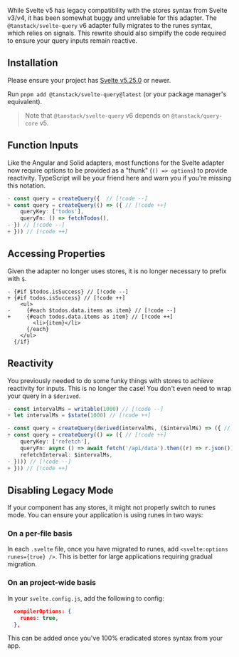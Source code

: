 While Svelte v5 has legacy compatibility with the stores syntax from Svelte v3/v4, it has been somewhat buggy and unreliable for this adapter. The `@tanstack/svelte-query` v6 adapter fully migrates to the runes syntax, which relies on signals. This rewrite should also simplify the code required to ensure your query inputs remain reactive.

## Installation

Please ensure your project has [Svelte v5.25.0](https://github.com/sveltejs/svelte/releases/tag/svelte%405.25.0) or newer.

Run `pnpm add @tanstack/svelte-query@latest` (or your package manager's equivalent).

> Note that `@tanstack/svelte-query` v6 depends on `@tanstack/query-core` v5.

## Function Inputs

Like the Angular and Solid adapters, most functions for the Svelte adapter now require options to be provided as a "thunk" (`() => options`) to provide reactivity. TypeScript will be your friend here and warn you if you're missing this notation.

```ts
- const query = createQuery({  // [!code --]
+ const query = createQuery(() => ({ // [!code ++]
    queryKey: ['todos'],
    queryFn: () => fetchTodos(),
- }) // [!code --]
+ })) // [!code ++]
```

## Accessing Properties

Given the adapter no longer uses stores, it is no longer necessary to prefix with `$`.

```svelte
- {#if $todos.isSuccess} // [!code --]
+ {#if todos.isSuccess} // [!code ++]
    <ul>
-     {#each $todos.data.items as item} // [!code --]
+     {#each todos.data.items as item} // [!code ++]
        <li>{item}</li>
      {/each}
    </ul>
  {/if}
```

## Reactivity

You previously needed to do some funky things with stores to achieve reactivity for inputs. This is no longer the case! You don't even need to wrap your query in a `$derived`.

```ts
- const intervalMs = writable(1000) // [!code --]
+ let intervalMs = $state(1000) // [!code ++]

- const query = createQuery(derived(intervalMs, ($intervalMs) => ({ // [!code --]
+ const query = createQuery(() => ({ // [!code ++]
    queryKey: ['refetch'],
    queryFn: async () => await fetch('/api/data').then((r) => r.json()),
    refetchInterval: $intervalMs,
- }))) // [!code --]
+ })) // [!code ++]
```

## Disabling Legacy Mode

If your component has any stores, it might not properly switch to runes mode. You can ensure your application is using runes in two ways:

### On a per-file basis

In each `.svelte` file, once you have migrated to runes, add `<svelte:options runes={true} />`. This is better for large applications requiring gradual migration.

### On an project-wide basis

In your `svelte.config.js`, add the following to config:

```json
  compilerOptions: {
    runes: true,
  },
```

This can be added once you've 100% eradicated stores syntax from your app.
